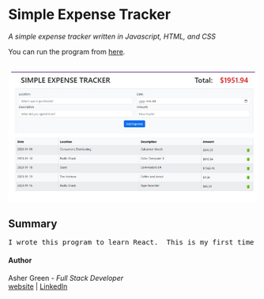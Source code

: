 # **Simple Expense Tracker**

*A simple expense tracker written in Javascript, HTML, and CSS*

You can run the program from [here](https://ashergreen82.github.io/Calculator-App/).
<br /><br />

![screenshot](/src/images/exepense_tracker_screenshot.jpg/)

## **Summary**

<pre>
I wrote this program to learn React.  This is my first time ever using a framework.  It was an experience learning it's intracacies, so mcuh so, that at some point I was wondering why we even have frameworks.
</pre>

#### **Author**

Asher Green - *Full Stack Developer* \
[website](http://ashergreen.ca) | [LinkedIn](https://www.linkedin.com/in/asher-green-6a96551/)
